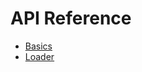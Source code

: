 # API Reference

- [Basics](https://github.com/abschill/html-chunk-loader/blob/master/docs/reference/basics.md)
- [Loader](https://github.com/abschill/html-chunk-loader/blob/master/docs/reference/loader.md)